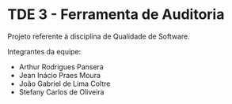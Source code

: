 # TDE 3 - Ferramenta de Auditoria

Projeto referente à disciplina de Qualidade de Software.

Integrantes da equipe:
- Arthur Rodrigues Pansera
- Jean Inácio Praes Moura
- João Gabriel de Lima Coltre
- Stefany Carlos de Oliveira
